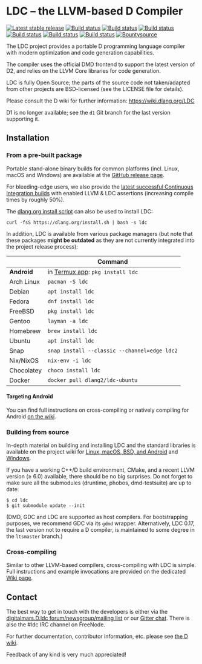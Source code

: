 LDC – the LLVM-based D Compiler
===============================

[![Latest stable release](https://img.shields.io/github/v/release/ldc-developers/ldc?label=stable)][0]
[![Build status](https://img.shields.io/azure-devops/build/ldc-developers/ldc/1/master?label=Azure%20Pipelines&logo=Azure%20Pipelines)][1]
[![Build status](https://img.shields.io/bitrise/1b36e52cf09e5308/master?label=Bitrise&logo=Bitrise&token=CSkvmRcSUiweaURFUJDMYw)][2]
[![Build status](https://img.shields.io/circleci/project/github/ldc-developers/ldc/master?logo=CircleCI&label=CircleCI)][3]
[![Build status](https://img.shields.io/cirrus/github/ldc-developers/ldc/master?label=Cirrus%20CI&logo=Cirrus%20CI)][4]
[![Build status](https://img.shields.io/shippable/5b6826467dafeb0700d693e5/master?label=Shippable&logo=data%3Aimage%2Fpng%3Bbase64%2CiVBORw0KGgoAAAANSUhEUgAAAA4AAAAOCAMAAAAolt3jAAAB71BMVEUAAAAGBgY3NTVeW1uCgYGMi4tnZWVycXH%2Fu0TIZQBaV1dDQUKVk5Nsa2wNCgqGhYVvbG0BAQECAgICAQBNTVlsbXckIyIAAAAdGxt4d3eKiYpwbWVwbGSIhoeHhoY%2FPDxRT0%2Bko6PIyMjFxcWvrq5aWFhQTU2zsrLt7e22tbVeXV0AAACSk5To6Onl5uaLjY4AAABeMiJ5UkN%2BRCtrLxWTRyuZOhGEQiqENhVVMSaAPyd%2FSjeEQSSFNBJULBsBAABzbWybmpuMi4xcVVUJAABNSkqUk5N7e3wxLi9jYWGbmprBwsOjpKWKiotSUFFFQ0OCgYKdnZ6Li4xrams5NzgAAAA8OTo%2BPDwAAABycnRrXzluYTZkY2XS0tNYVEl5Zyx7aCxVT0LFxMXw8PDu7u%2FDwsJtZUx%2Bayl%2BaypuZEjBwL%2Fv8PGrmI%2BOhm5sYDxbUS9dUS5dUS5bUDBtYT2TinOqjYCoTCmJRChLPSpGQz5PTk9AP0JAP0JPTk9GQz5LPCiUOxO3QA2pTiuNRChlVlKOjo%2Bqqqt2dnd5eHqoqKmOj5BrV0%2BSORKzQA6IgoCcm5uioaGbm5ycnJyioaGamZmKgX7AwMCsq6u9vr68vL2vrq2%2Bvb20tLS3t7exsbKxsrK2tratra2pqaqbm5z%2F%2F%2F%2FE7yMkAAAAWXRSTlMAAAAAAAAAAAAAAAAAAAAAAAAAAwoMBQAJRZK8w6VbEB2Z8PirIxiw%2F7kdAHv%2B%2F3oAgt3ejvn2vrQ0sPDvrC8Kbfn3ZgkTtKwPKrn8%2B7MlF3G7uWwVAQsKAQ1Y5csAAACJSURBVAjXTckxS0IBAEbR74hIiAg5NDm4OznIwyJQaGsU9R8q4uwSoYNYvyJoaGkRIZoiaHiJ3u1wJYkWfCaRVG6UffxGqm0KvPL%2Bo9ahX94Xb7rlgx16bp3a0B85t1Y8XnBlwPgfC1wVTE7aS%2F3OFMztviWNe2aWbL8iaRqC52MiSa4f8HRI8ge%2FnBov5mGOrQAAAABJRU5ErkJggg%3D%3D)][5]
[![Build status](https://img.shields.io/travis/ldc-developers/ldc/master?logo=Travis&label=Travis%20CI)][6]
[![Bountysource](https://www.bountysource.com/badge/tracker?tracker_id=283332)][7]

The LDC project provides a portable D programming language compiler
with modern optimization and code generation capabilities.

The compiler uses the official DMD frontend to support the latest
version of D2, and relies on the LLVM Core libraries for code
generation.

LDC is fully Open Source; the parts of the source code not taken/adapted from
other projects are BSD-licensed (see the LICENSE file for details).

Please consult the D wiki for further information:
https://wiki.dlang.org/LDC

D1 is no longer available; see the `d1` Git branch for the last
version supporting it.


Installation
------------

### From a pre-built package

Portable stand-alone binary builds for common platforms (incl. Linux,
macOS and Windows) are available at the
[GitHub release page](https://github.com/ldc-developers/ldc/releases).

For bleeding-edge users, we also provide the [latest successful
Continuous Integration builds](https://github.com/ldc-developers/ldc/releases/tag/CI)
with enabled LLVM & LDC assertions (increasing compile times by roughly 50%).

The [dlang.org install script](https://dlang.org/install.html)
can also be used to install LDC:

    curl -fsS https://dlang.org/install.sh | bash -s ldc

In addition, LDC is available from various package managers
(but note that these packages **might be outdated** as they are
not currently integrated into the project release process):

|              | Command                                      |
| ------------ | -------------------------------------------- |
| **Android**  | in [Termux app](https://play.google.com/store/apps/details?id=com.termux&hl=en): `pkg install ldc` |
| Arch Linux   | `pacman -S ldc`                              |
| Debian       | `apt install ldc`                            |
| Fedora       | `dnf install ldc`                            |
| FreeBSD      | `pkg install ldc`                            |
| Gentoo       | `layman -a ldc`                              |
| Homebrew     | `brew install ldc`                           |
| Ubuntu       | `apt install ldc`                            |
| Snap         | `snap install --classic --channel=edge ldc2` |
| Nix/NixOS    | `nix-env -i ldc`                             |
| Chocolatey   | `choco install ldc`                          |
| Docker       | `docker pull dlang2/ldc-ubuntu`              |

#### Targeting Android

You can find full instructions on cross-compiling or natively compiling
for Android [on the wiki](https://wiki.dlang.org/Build_D_for_Android).

### Building from source

In-depth material on building and installing LDC and the standard
libraries is available on the project wiki for
[Linux, macOS, BSD, and Android](http://wiki.dlang.org/Building_LDC_from_source) and
[Windows](http://wiki.dlang.org/Building_and_hacking_LDC_on_Windows_using_MSVC).

If you have a working C++/D build environment, CMake, and a recent LLVM
version (≥ 6.0) available, there should be no big surprises. Do not
forget to make sure all the submodules (druntime, phobos, dmd-testsuite)
are up to date:

    $ cd ldc
    $ git submodule update --init

(DMD, GDC and LDC are supported as host compilers. For bootstrapping
purposes, we recommend GDC via its `gdmd` wrapper. Alternatively, LDC 0.17,
the last version not to require a D compiler, is maintained to some degree in
the `ltsmaster` branch.)

### Cross-compiling

Similar to other LLVM-based compilers, cross-compiling with LDC is simple.
Full instructions and example invocations are provided on the dedicated
[Wiki page](https://wiki.dlang.org/Cross-compiling_with_LDC).

Contact
-------

The best way to get in touch with the developers is either via the
[digitalmars.D.ldc forum/newsgroup/mailing list](https://forum.dlang.org)
or our [Gitter chat](http://gitter.im/ldc-developers/main).
There is also the #ldc IRC channel on FreeNode.

For further documentation, contributor information, etc. please see
[the D wiki](https://wiki.dlang.org/LDC).

Feedback of any kind is very much appreciated!


[0]: https://github.com/ldc-developers/ldc/releases/latest
[1]: https://dev.azure.com/ldc-developers/ldc/_build/latest?definitionId=1&branchName=master
[2]: https://app.bitrise.io/app/1b36e52cf09e5308
[3]: https://circleci.com/gh/ldc-developers/ldc/tree/master
[4]: https://cirrus-ci.com/github/ldc-developers/ldc/master
[5]: https://app.shippable.com/github/ldc-developers/ldc/runs?branchName=master
[6]: https://travis-ci.org/ldc-developers/ldc/branches
[7]: https://www.bountysource.com/teams/ldc-developers/issues
